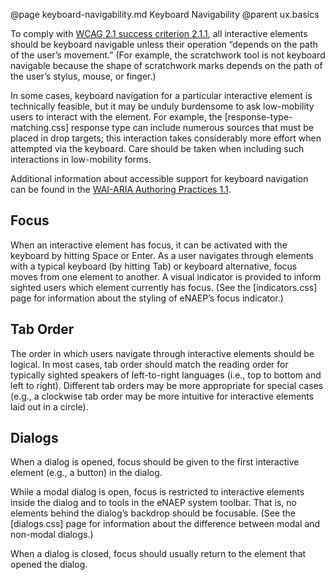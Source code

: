 @page keyboard-navigability.md Keyboard Navigability
@parent ux.basics

To comply with <a href="https://www.w3.org/TR/WCAG21/#keyboard" target="_blank">WCAG 2.1 success criterion 2.1.1</a>, all interactive elements should be keyboard navigable unless their operation “depends on the path of the user’s movement.” (For example, the scratchwork tool is not keyboard navigable because the shape of scratchwork marks depends on the path of the user’s stylus, mouse, or finger.)

In some cases, keyboard navigation for a particular interactive element is technically feasible, but it may be unduly burdensome to ask low-mobility users to interact with the element. For example, the [response-type-matching.css] response type can include numerous sources that must be placed in drop targets; this interaction takes considerably more effort when attempted via the keyboard. Care should be taken when including such interactions in low-mobility forms.

Additional information about accessible support for keyboard navigation can be found in the <a href="https://www.w3.org/TR/wai-aria-practices-1.1/" target="_blank">WAI-ARIA Authoring Practices 1.1</a>.

## Focus
When an interactive element has focus, it can be activated with the keyboard by hitting Space or Enter. As a user navigates through elements with a typical keyboard (by hitting Tab) or keyboard alternative, focus moves from one element to another. A visual indicator is provided to inform sighted users which element currently has focus. (See the [indicators.css] page for information about the styling of eNAEP’s focus indicator.)

## Tab Order
The order in which users navigate through interactive elements should be logical. In most cases, tab order should match the reading order for typically sighted speakers of left-to-right languages (i.e., top to bottom and left to right). Different tab orders may be more appropriate for special cases (e.g., a clockwise tab order may be more intuitive for interactive elements laid out in a circle).

## Dialogs
When a dialog is opened, focus should be given to the first interactive element (e.g., a button) in the dialog.

While a modal dialog is open, focus is restricted to interactive elements inside the dialog and to tools in the eNAEP system toolbar. That is, no elements behind the dialog’s backdrop should be focusable. (See the [dialogs.css] page for information about the difference between modal and non-modal dialogs.)

When a dialog is closed, focus should usually return to the element that opened the dialog.
